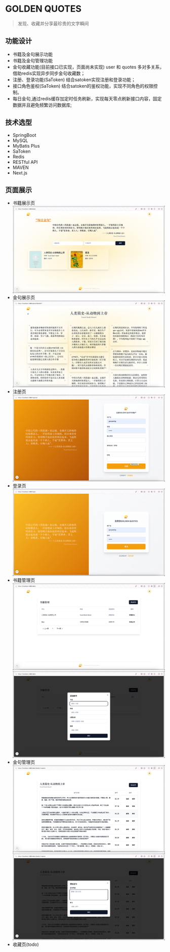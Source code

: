 # GOLDEN QUOTES
> 发现、收藏并分享最珍贵的文字瞬间

## 功能设计
- 书籍及金句展示功能
- 书籍及金句管理功能
- 金句收藏功能(目前接口已实现，页面尚未实现) user 和 quotes 多对多关系，借助redis实现异步同步金句收藏数；
- 注册、登录功能(SaToken) 结合satoken实现注册和登录功能；
- 接口角色鉴权(SaToken) 结合satoken的鉴权功能，实现不同角色的权限控制。
- 每日金句,通过redis缓存加定时任务刷新，实现每天零点刷新接口内容，固定数据并且避免频繁访问数据库;
## 技术选型
- SpringBoot
- MySQL
- MyBatis Plus
- SaToken
- Redis
- RESTful API
- MAVEN
- Next.js
## 页面展示
- 书籍展示页
![书籍展示页](./src/main/resources/static/imgs/tg_image_2730446418.png)
- 金句展示页
![金句展示页](./src/main/resources/static/imgs/tg_image_3963106107.png)
- 注册页
![注册页](./src/main/resources/static/imgs/tg_image_1705303305.png)
- 登录页
![登录页](./src/main/resources/static/imgs/tg_image_1176734452.png)
- 书籍管理页
![书籍管理页1](./src/main/resources/static/imgs/tg_image_2867669029.png)
![书籍管理页2](./src/main/resources/static/imgs/tg_image_3732984835.png)
- 金句管理页
![金句管理页1](./src/main/resources/static/imgs/tg_image_2569851093.png)
![金句管理页2](./src/main/resources/static/imgs/tg_image_4022315747.png)
- 收藏页(todo)
